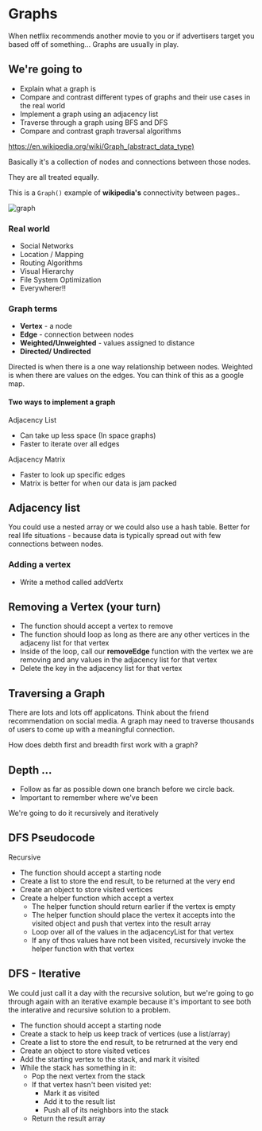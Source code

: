 # Graphs 
When netflix recommends another movie to you or if advertisers target you based off of something... Graphs are usually in play. 

## We're going to
- Explain what a graph is
- Compare and contrast different types of graphs and their use cases in the real world
- Implement a graph using an adjacency list
- Traverse through a graph using BFS and DFS
- Compare and contrast graph traversal algorithms

https://en.wikipedia.org/wiki/Graph_(abstract_data_type)

Basically it's a collection of nodes and connections between those nodes.

They are all treated equally.

This is a `Graph()` example of **wikipedia's** connectivity between pages..

![graph](https://media.git.generalassemb.ly/user/19642/files/6dfc3500-006a-11ea-95d4-c92d192ae2dd)


### Real world 
- Social Networks 
- Location / Mapping 
- Routing Algorithms 
- Visual Hierarchy
- File System Optimization 
- Everywherer!!

### Graph terms 
- **Vertex** - a node 
- **Edge** - connection between nodes 
- **Weighted/Unweighted** - values assigned to distance
- **Directed/ Undirected** 

Directed is when there is a one way relationship between nodes. 
Weighted is when there are values on the edges. You can think of this as a google map. 

#### Two ways to implement a graph 
Adjacency List
- Can take up less space (In space graphs)
- Faster to iterate over all edges

Adjacency Matrix
- Faster to look up specific edges
- Matrix is better for when our data is jam packed
 

## Adjacency list
You could use a nested array or we could also use a hash table. Better for real life situations - because data is typically spread out with few connections between nodes. 

### Adding a vertex 
- Write a method called addVertx

## Removing a Vertex (your turn)
- The function should accept a vertex to remove 
- The function should loop as long as there are any other vertices in the adjaceny list for that vertex
- Inside of the loop, call our **removeEdge** function with the vertex we are removing and any values in the adjacency list for that vertex
- Delete the key in the adjacency list for that vertex

## Traversing a Graph 
There are lots and lots off applicatons. Think about the friend recommendation on social media. A graph may need to traverse thousands of users to come up with a meaningful connection.

How does debth first and breadth first work with a graph?


## Depth ...
- Follow as far as possible down one branch before we circle back.
- Important to remember where we've been

We're going to do it recursively and iteratively

## DFS Pseudocode
Recursive

- The function should accept a starting node
- Create a list to store the end result, to be returned at the very end
- Create an object to store visited vertices
- Create a helper function which accept a vertex
	- The helper function should return earlier if the vertex is empty
	- The helper function should place the vertex it accepts into the visited object and push that vertex into the result array
	- Loop over all of the values in the adjacencyList for that vertex
	- If any of thos values have not been visited, recursively invoke the helper function with that vertex

	
	
## DFS - Iterative
We could just call it a day with the recursive solution, but we're going to go through again with an iterative example because it's important to see both the interative and recursive solution to a problem.

- The function should accept a starting node
- Create a stack to help us keep track of vertices (use a list/array)
- Create a list to store the end result, to be retrurned at the very end
- Create an object to store visited vetices
- Add the starting vertex to the stack, and mark it visited
- While the stack has something in it:
	- Pop the next vertex from the stack
	- If that vertex hasn't been visited yet:
		- Mark it as visited
		- Add it to the result list
		- Push all of its neighbors into the stack
	- Return the result array
